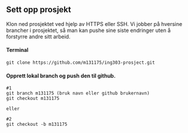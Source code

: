 ## Sett opp prosjekt

Klon ned prosjektet ved hjelp av HTTPS eller SSH. 
Vi jobber på hversine brancher i prosjektet, så man kan pushe sine siste endringer uten å forstyrre andre sitt arbeid.


#### Terminal
```
git clone https://github.com/m131175/ing303-prosject.git
```

#### Opprett lokal branch og push den til github. 
```
#1
git branch m131175 (bruk navn eller github brukernavn)
git checkout m131175

eller

#2
git checkout -b m131175
```